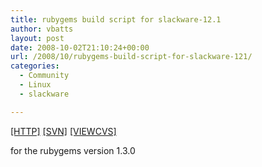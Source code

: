 ```yaml
---
title: rubygems build script for slackware-12.1
author: vbatts
layout: post
date: 2008-10-02T21:10:24+00:00
url: /2008/10/rubygems-build-script-for-slackware-121/
categories:
  - Community
  - Linux
  - slackware

---
```

[[HTTP]][1] [[SVN]][2] [[VIEWCVS]][3]

for the rubygems version 1.3.0

 [1]: http://hashbangbash.com/pub/src/SlackBuilds/rubygems "http://hashbangbash.com/pub/src/SlackBuilds/rubygems"
 [2]: svn://hashbangbash.com/pub/src/SlackBuilds/rubygems "svn://hashbangbash.com/pub/src/SlackBuilds/rubygems"
 [3]: http://hashbangbash.com/viewcvs/SlackBuilds/rubygems/ "http://hashbangbash.com/viewcvs/SlackBuilds/rubygems/"